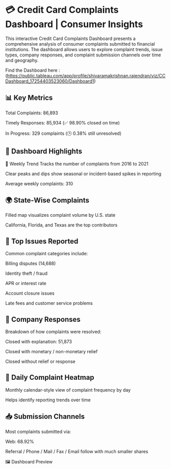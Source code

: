 # 💳 Credit Card Complaints Dashboard | Consumer Insights
This interactive Credit Card Complaints Dashboard presents a comprehensive analysis of consumer complaints submitted to financial institutions. The dashboard allows users to explore complaint trends, issue types, company responses, and complaint submission channels over time and geography.

Find the Dashboard here : (https://public.tableau.com/app/profile/shivaramakrishnan.rajendran/viz/CCDashboard_17254403523060/Dashboard1)
## 📊 Key Metrics
Total Complaints: 86,893

Timely Responses: 85,934 (✅ 98.90% closed on time)

In Progress: 329 complaints (🕒 0.38% still unresolved)

## 📌 Dashboard Highlights
📅 Weekly Trend
Tracks the number of complaints from 2016 to 2021

Clear peaks and dips show seasonal or incident-based spikes in reporting

Average weekly complaints: 310

## 🌍 State-Wise Complaints
Filled map visualizes complaint volume by U.S. state

California, Florida, and Texas are the top contributors

## 🚨 Top Issues Reported
Common complaint categories include:

Billing disputes (14,688)

Identity theft / fraud

APR or interest rate

Account closure issues

Late fees and customer service problems

## 🧾 Company Responses
Breakdown of how complaints were resolved:

Closed with explanation: 51,873

Closed with monetary / non-monetary relief

Closed without relief or response

## 📆 Daily Complaint Heatmap
Monthly calendar-style view of complaint frequency by day

Helps identify reporting trends over time

## 📥 Submission Channels
Most complaints submitted via:

Web: 68.92%

Referral / Phone / Mail / Fax / Email follow with much smaller shares

🖼️ Dashboard Preview


